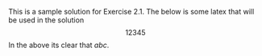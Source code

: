 This is a sample solution for Exercise 2.1. The below is some latex
that will be used in the solution
$$12345$$
In the above its clear that $abc$.